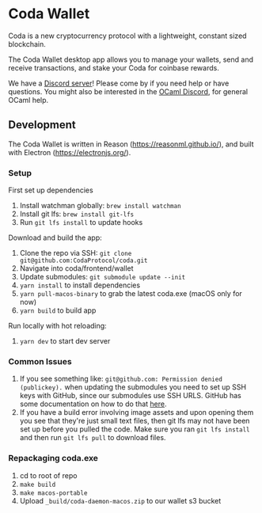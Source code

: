 # Coda Wallet

Coda is a new cryptocurrency protocol with a lightweight, constant sized blockchain.

The Coda Wallet desktop app allows you to manage your wallets, send and receive transactions, and stake your Coda for coinbase rewards.

We have a [Discord server](https://bit.ly/CodaDiscord)! Please come by if you
need help or have questions. You might also be interested in the [OCaml
Discord](https://discordapp.com/invite/cCYQbqN), for general OCaml help.

## Development 

The Coda Wallet is written in Reason (https://reasonml.github.io/), and built with Electron (https://electronjs.org/).

### Setup

First set up dependencies

1. Install watchman globally: `brew install watchman`
2. Install git lfs: `brew install git-lfs`
3. Run `git lfs install` to update hooks

Download and build the app:

1. Clone the repo via SSH: `git clone git@github.com:CodaProtocol/coda.git`
2. Navigate into coda/frontend/wallet
3. Update submodules: `git submodule update --init`
4. `yarn install` to install dependencies
5. `yarn pull-macos-binary` to grab the latest coda.exe (macOS only for now)
7. `yarn build` to build app

Run locally with hot reloading:
1. `yarn dev` to start dev server

### Common Issues

1. If you see something like: `git@github.com: Permission denied (publickey).`
   when updating the submodules you need to set up SSH keys with GitHub, since
   our submodules use SSH URLS. GitHub has some documentation on how to do that
   [here](https://help.github.com/en/articles/generating-a-new-ssh-key-and-adding-it-to-the-ssh-agent).
2. If you have a build error involving image assets and upon opening them you
   see that they're just small text files, then git lfs may not have been set
   up before you pulled the code. Make sure you ran `git lfs install` and then
   run `git lfs pull` to download files.

### Repackaging coda.exe

1. cd to root of repo
2. `make build`
3. `make macos-portable`
4. Upload `_build/coda-daemon-macos.zip` to our wallet s3 bucket
